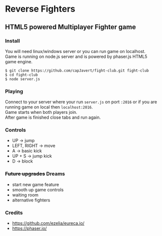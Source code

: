 # Reverse Fighters
## HTML5 powered Multiplayer Fighter game

### Install
You will need linux/windows server or you can run game on localhost.  
Game is running on node.js server and is powered by phaser.js HTML5 game engine.  

`$ git clone https://github.com/capJavert/fight-club.git fight-club`  
`$ cd fight-club`  
`$ node server.js`  

### Playing
Connect to your server where your run `server.js` on port `:2016` or if you are running game on local then `localhost:2016`.  
Game starts when both players join.  
After game is finished close tabs and run again.

### Controls
- UP -> jump
- LEFT, RIGHT -> move
- A -> basic kick
- UP + S -> jump kick
- D -> block

### ~~Future upgrades~~ Dreams
- start new game feature
- smooth up game controls
- waiting room
- alternative fighters

### Credits
- https://github.com/ezelia/eureca.io/
- https://phaser.io/
